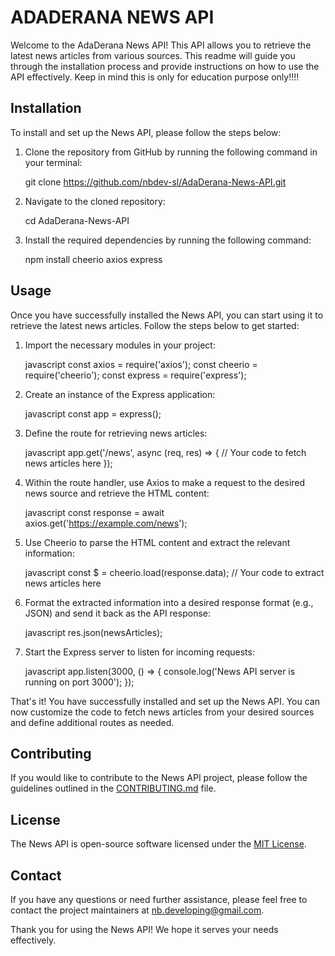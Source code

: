 # ADADERANA NEWS API

Welcome to the AdaDerana News API! This API allows you to retrieve the latest news articles from various sources. This readme will guide you through the installation process and provide instructions on how to use the API effectively. Keep in mind this is only for education purpose only!!!!

## Installation

To install and set up the News API, please follow the steps below:

1. Clone the repository from GitHub by running the following command in your terminal:

   
   git clone https://github.com/nbdev-sl/AdaDerana-News-API.git
   

2. Navigate to the cloned repository:

   
   cd AdaDerana-News-API
   

3. Install the required dependencies by running the following command:

   
   npm install cheerio axios express
   

## Usage

Once you have successfully installed the News API, you can start using it to retrieve the latest news articles. Follow the steps below to get started:

1. Import the necessary modules in your project:

   javascript
   const axios = require('axios');
   const cheerio = require('cheerio');
   const express = require('express');
   

2. Create an instance of the Express application:

   javascript
   const app = express();
   

3. Define the route for retrieving news articles:

   javascript
   app.get('/news', async (req, res) => {
     // Your code to fetch news articles here
   });
   

4. Within the route handler, use Axios to make a request to the desired news source and retrieve the HTML content:

   javascript
   const response = await axios.get('https://example.com/news');
   

5. Use Cheerio to parse the HTML content and extract the relevant information:

   javascript
   const $ = cheerio.load(response.data);
   // Your code to extract news articles here
   

6. Format the extracted information into a desired response format (e.g., JSON) and send it back as the API response:

   javascript
   res.json(newsArticles);
   

7. Start the Express server to listen for incoming requests:

   javascript
   app.listen(3000, () => {
     console.log('News API server is running on port 3000');
   });
   

That's it! You have successfully installed and set up the News API. You can now customize the code to fetch news articles from your desired sources and define additional routes as needed.

## Contributing

If you would like to contribute to the News API project, please follow the guidelines outlined in the [CONTRIBUTING.md](https://github.com/nbdev-sl/AdaDerana-News-API/blob/main/CONTRIBUTING.md) file.

## License

The News API is open-source software licensed under the [MIT License](https://github.com/nbdev-sl/AdaDerana-News-API/blob/main/LICENSE).

## Contact

If you have any questions or need further assistance, please feel free to contact the project maintainers at [nb.developing@gmail.com](nb.developing@gmail.com).

Thank you for using the News API! We hope it serves your needs effectively.

